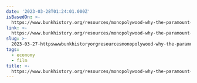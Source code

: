 ```yaml
---
date: '2023-03-28T01:24:01.000Z'
isBasedOn: >-
  https://www.bunkhistory.org/resources/monopolywood-why-the-paramount-accords-should-not-be-repealed
link: >-
  https://www.bunkhistory.org/resources/monopolywood-why-the-paramount-accords-should-not-be-repealed
slug: >-
  2023-03-27-httpswwwbunkhistoryorgresourcesmonopolywood-why-the-paramount-accords-should-not-be-repealed
tags:
  - economy
  - film
title: >-
  https://www.bunkhistory.org/resources/monopolywood-why-the-paramount-accords-should-not-be-repealed
---
```



